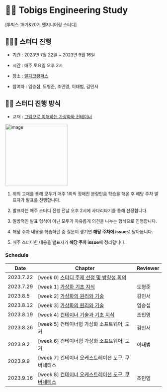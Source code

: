 # 🐻‍❄️ Tobigs Engineering Study
[투빅스 19기&20기 엔지니어링 스터디] 

## 👩🏼‍💻 스터디 진행
- 기간 : 2023년 7월 22일 ~ 2023년 9월 16일 

- 시간 : 매주 토요일 오후 2시

- 장소 : [알파코캠퍼스](https://map.naver.com/v5/search/%EC%95%8C%ED%8C%8C%EC%BD%94/place/1281658873?placePath=%3Fentry=pll%26from=nx%26fromNxList=true&c=15.42,0,0,0,dh)

- 참여자 : 임승섭, 도형준, 조민영, 이태범, 김민서


## 🙋🏽 스터디 진행 방식
- 교재 : [그림으로 이해하는 가상화와 컨테이너](https://product.kyobobook.co.kr/detail/S000200276975)

<img src="https://github.com/seopp/Tobigs_Engineering_Study/assets/100005890/445e4249-4511-4f7e-b175-86f85d5537a1" alt="image" width="200">

1. 위의 교재를 통해 모두가 매주 1회씩 정해진 분량만큼 학습을 해온 후 해당 주차 발표자가 발표를 진행합니다.

2. 발표자는 매주 스터디 진행 전날 오후 2시에 사다리타기를 통해 선정합니다.

3. 일방적인 발표 형식이 아닌 모두가 자유롭게 의견을 나누는 형식으로 진행합니다.

4. 해당 주차 내용을 학습하던 중 질문이 생기면 **해당 주차에 issue**로 달아둡니다.
   
5. 매주 스터디한 내용을 발표자가 **해당 주차 issue**에 정리합니다. 

### Schedule

|Date|Chapter|Reviewer|
|---------|---|---|
|2023.7.22|[week 0] [스터디 주제 선정 및 방향성 회의](https://github.com/seopp/Tobigs_Engineering_Study/issues/1) |  |
|2023.7.29|[week 1] [가상화 기초 지식](https://github.com/seopp/Tobigs_Engineering_Study/issues/2) |도형준|
|2023.8.5|[week 2] [가상화의 원리와 기술](https://github.com/seopp/Tobigs_Engineering_Study/issues/3) |김민서|
|2023.8.12|[week 3] [가상화의 원리와 기술](https://github.com/seopp/Tobigs_Engineering_Study/issues/4) |임승섭|
|2023.8.19|[week 4] [컨테이너 기술과 기초 지식](https://github.com/seopp/Tobigs_Engineering_Study/issues/5) |조민영|
|2023.8.26|[week 5] 컨테이너형 가상화 소프트웨어, 도커 |김민서|
|2023.9.2|[week 6] 컨테이너형 가상화 소프트웨어, 도커 |이태범|
|2023.9.9|[week 7] 컨테이너 오케스트레이션 도구, 쿠버네티스 |  |
|2023.9.16|[week 8] [컨테이너 오케스트레이션 도구, 쿠버네티스](https://github.com/seopp/Tobigs_Engineering_Study/issues/6) |조민영|
